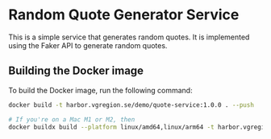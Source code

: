 # Random Quote Generator Service

This is a simple service that generates random quotes. It is implemented using
the Faker API to generate random quotes.

## Building the Docker image

To build the Docker image, run the following command:

```bash
docker build -t harbor.vgregion.se/demo/quote-service:1.0.0 . --push

# If you're on a Mac M1 or M2, then
docker buildx build --platform linux/amd64,linux/arm64 -t harbor.vgregion.se/demo/quote-service:1.0.0 --push .
```
